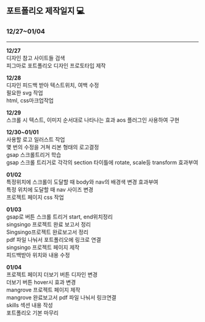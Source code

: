 ## 포트폴리오 제작일지 💻

### **12/27~01/04**

---

**12/27**  
디자인 참고 사이트들 검색  
피그마로 포트폴리오 디자인 프로토타입 제작

**12/28**  
디자인 피드백 받아 텍스트위치, 여백 수정  
필요한 svg 작업  
html, css마크업작업

**12/29**  
스크롤 시 텍스트, 이미지 순서대로 나타나는 효과 aos 플러그인 사용하여 구현

**12/30~01/01**  
사용할 로고 일러스트 작업  
몇 번의 수정을 거쳐 리본 형태의 로고결정  
gsap 스크롤트리거 학습  
gsap 스크롤 트리거로 각각의 section 타이틀에 rotate, scale등 transform 효과부여

**01/02**  
특정위치에 스크롤이 도달할 때 body와 nav의 배경색 변경 효과부여  
특정 위치에 도달할 때 nav 사이즈 변경  
프로젝트 페이지 css 작업

**01/03**  
gsap로 버튼 스크롤 트리거 start, end위치정리  
singsingo 프로젝트 완료 보고서 정리  
Singsingo프로젝트 완료보고서 정리  
pdf 파일 나눠서 포트폴리오에 링크로 연결  
singsingo 프로젝트 페이지 제작  
피드백받아 위치와 내용 수정

**01/04**  
프로젝트 페이지 더보기 버튼 디자인 변경  
더보기 버튼 hover시 효과 변경  
mangrove 프로젝트 페이지 제작  
mangrove 완료보고서 pdf 파일 나눠서 링크연결  
skills 섹션 내용 작성  
포트폴리오 기본 마무리
